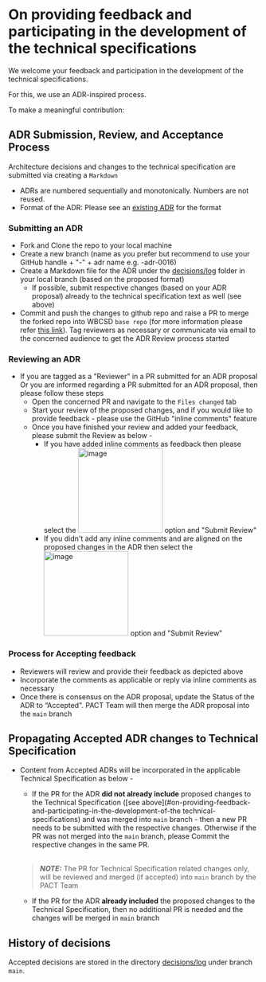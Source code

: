 # On providing feedback and participating in the development of the technical specifications

We welcome your feedback and participation in the development of the technical specifications.

For this, we use an ADR-inspired process.

To make a meaningful contribution:

## ADR Submission, Review, and Acceptance Process
Architecture decisions and changes to the technical specification are submitted via creating a ``Markdown``

- ADRs are numbered sequentially and monotonically. Numbers are not reused.
- Format of the ADR: Please see an [existing ADR](https://github.com/wbcsd/data-exchange-protocol/blob/adr-0021-auth-conformance-issues/decisions/log/0015-pagination.md) for the format

### Submitting an ADR

- Fork and Clone the repo to your local machine
- Create a new branch (name as you prefer but recommend to use your GitHub handle + "-" + adr name e.g. <githubhandle>-adr-0016)
- Create a Markdown file for the ADR under the [decisions/log](decisions/log/) folder in your local branch (based on the proposed format)
    -  If possible, submit respective changes (based on your ADR proposal) already to the technical specification text as well (see above)
- Commit and push the changes to github repo and raise a PR to merge the forked repo into WBCSD `base repo` (for more information please refer [this link](https://docs.github.com/en/pull-requests/collaborating-with-pull-requests/proposing-changes-to-your-work-with-pull-requests/creating-a-pull-request-from-a-fork)). Tag reviewers as necessary or communicate via email to the concerned audience to get the ADR Review process started

### Reviewing an ADR

- If you are tagged as a "Reviewer" in a PR submitted for an ADR proposal Or you are informed regarding a PR submitted for an ADR proposal, then please follow these steps
    - Open the concerned PR and navigate to the `Files changed` tab
    - Start your review of the proposed changes, and if you would like to provide feedback  - please use the GitHub "inline comments" feature
    - Once you have finished your review and added your feedback, please submit the Review as below -
        - If you have added inline comments as feedback then please select the   <img width="170" alt="image" src="https://github.com/wbcsd/data-exchange-protocol/assets/1404233/56a56487-ae01-46b1-9d63-dd8dd358afea"> option and "Submit Review"
        - If you didn't add any inline comments and are aligned on the proposed changes in the ADR then select the   <img width="170" alt="image" src="https://github.com/wbcsd/data-exchange-protocol/assets/1404233/631fb928-b960-40d2-b0b5-4e81dce8ad0b"> option and "Submit Review"

 ### Process for Accepting feedback

- Reviewers will review and provide their feedback as depicted above
- Incorporate the comments as applicable or reply via inline comments as necessary
- Once there is consensus on the ADR proposal, update the Status of the ADR to “Accepted". PACT Team will then merge the ADR proposal into the `main` branch

## Propagating Accepted ADR changes to Technical Specification
- Content from Accepted ADRs will be incorporated in the applicable Technical Specification as below -
    - If the PR for the ADR **did not already include** proposed changes to the Technical Specification ([see above](#on-providing-feedback-and-participating-in-the-development-of-the technical-specifications) and was merged into `main` branch -  then a new PR needs to be submitted with the respective changes. Otherwise if the PR was not merged into the `main` branch, please Commit the respective changes in the same PR. <br/><br/>
    > **_NOTE:_** The PR for Technical Specification related changes only, will be reviewed and merged (if accepted) into `main` branch by the PACT Team

    - If the PR for the ADR **already included** the proposed changes to the Technical Specification, then no additional PR is needed and the changes will be merged in `main` branch



## History of decisions

Accepted decisions are stored in the directory [decisions/log](decisions/log/) under branch `main`.
